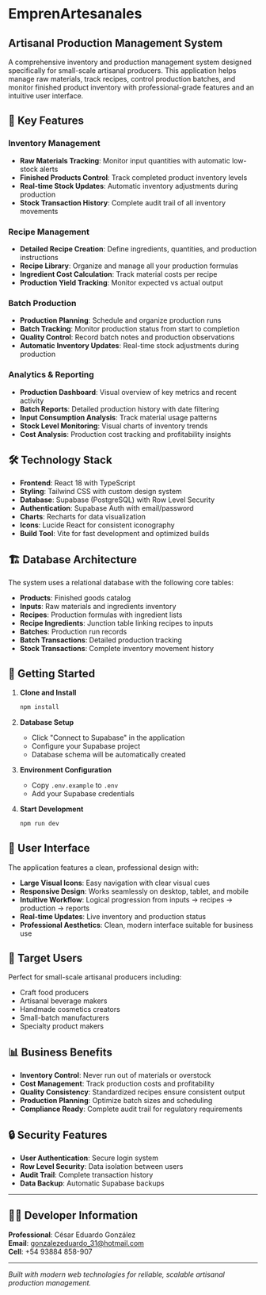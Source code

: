 # EmprenArtesanales

## Artisanal Production Management System

A comprehensive inventory and production management system designed specifically for small-scale artisanal producers. This application helps manage raw materials, track recipes, control production batches, and monitor finished product inventory with professional-grade features and an intuitive user interface.

## 🎯 Key Features

### Inventory Management
- **Raw Materials Tracking**: Monitor input quantities with automatic low-stock alerts
- **Finished Products Control**: Track completed product inventory levels
- **Real-time Stock Updates**: Automatic inventory adjustments during production
- **Stock Transaction History**: Complete audit trail of all inventory movements

### Recipe Management
- **Detailed Recipe Creation**: Define ingredients, quantities, and production instructions
- **Recipe Library**: Organize and manage all your production formulas
- **Ingredient Cost Calculation**: Track material costs per recipe
- **Production Yield Tracking**: Monitor expected vs actual output

### Batch Production
- **Production Planning**: Schedule and organize production runs
- **Batch Tracking**: Monitor production status from start to completion
- **Quality Control**: Record batch notes and production observations
- **Automatic Inventory Updates**: Real-time stock adjustments during production

### Analytics & Reporting
- **Production Dashboard**: Visual overview of key metrics and recent activity
- **Batch Reports**: Detailed production history with date filtering
- **Input Consumption Analysis**: Track material usage patterns
- **Stock Level Monitoring**: Visual charts of inventory trends
- **Cost Analysis**: Production cost tracking and profitability insights

## 🛠 Technology Stack

- **Frontend**: React 18 with TypeScript
- **Styling**: Tailwind CSS with custom design system
- **Database**: Supabase (PostgreSQL) with Row Level Security
- **Authentication**: Supabase Auth with email/password
- **Charts**: Recharts for data visualization
- **Icons**: Lucide React for consistent iconography
- **Build Tool**: Vite for fast development and optimized builds

## 🏗 Database Architecture

The system uses a relational database with the following core tables:

- **Products**: Finished goods catalog
- **Inputs**: Raw materials and ingredients inventory
- **Recipes**: Production formulas with ingredient lists
- **Recipe Ingredients**: Junction table linking recipes to inputs
- **Batches**: Production run records
- **Batch Transactions**: Detailed production tracking
- **Stock Transactions**: Complete inventory movement history

## 🚀 Getting Started

1. **Clone and Install**
   ```bash
   npm install
   ```

2. **Database Setup**
   - Click "Connect to Supabase" in the application
   - Configure your Supabase project
   - Database schema will be automatically created

3. **Environment Configuration**
   - Copy `.env.example` to `.env`
   - Add your Supabase credentials

4. **Start Development**
   ```bash
   npm run dev
   ```

## 📱 User Interface

The application features a clean, professional design with:
- **Large Visual Icons**: Easy navigation with clear visual cues
- **Responsive Design**: Works seamlessly on desktop, tablet, and mobile
- **Intuitive Workflow**: Logical progression from inputs → recipes → production → reports
- **Real-time Updates**: Live inventory and production status
- **Professional Aesthetics**: Clean, modern interface suitable for business use

## 🎯 Target Users

Perfect for small-scale artisanal producers including:
- Craft food producers
- Artisanal beverage makers
- Handmade cosmetics creators
- Small-batch manufacturers
- Specialty product makers

## 📊 Business Benefits

- **Inventory Control**: Never run out of materials or overstock
- **Cost Management**: Track production costs and profitability
- **Quality Consistency**: Standardized recipes ensure consistent output
- **Production Planning**: Optimize batch sizes and scheduling
- **Compliance Ready**: Complete audit trail for regulatory requirements

## 🔒 Security Features

- **User Authentication**: Secure login system
- **Row Level Security**: Data isolation between users
- **Audit Trail**: Complete transaction history
- **Data Backup**: Automatic Supabase backups

---

## 👨‍💼 Developer Information

**Professional**: César Eduardo González  
**Email**: gonzalezeduardo_31@hotmail.com  
**Cell**: +54 93884 858-907

---

*Built with modern web technologies for reliable, scalable artisanal production management.*